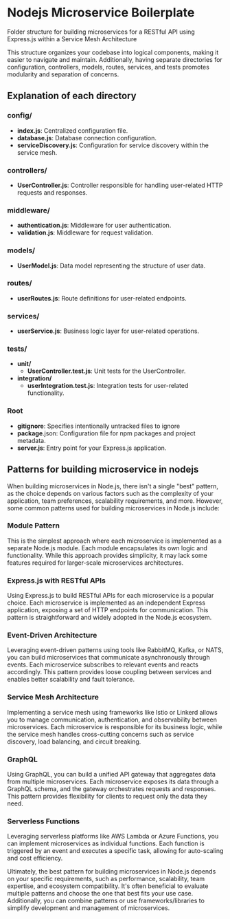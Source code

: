# Nodejs Microservice Boilerplate

Folder structure for building microservices for a RESTful API using Express.js within a Service Mesh Architecture

This structure organizes your codebase into logical components, making it easier to navigate and maintain. Additionally, having separate directories for configuration, controllers, models, routes, services, and tests promotes modularity and separation of concerns.

## Explanation of each directory

### config/

- **index.js**: Centralized configuration file.
- **database.js**: Database connection configuration.
- **serviceDiscovery.js**: Configuration for service discovery within the service mesh.

### controllers/

- **UserController.js**: Controller responsible for handling user-related HTTP requests and responses.

### middleware/

- **authentication.js**: Middleware for user authentication.
- **validation.js**: Middleware for request validation.

### models/

- **UserModel.js**: Data model representing the structure of user data.

### routes/

- **userRoutes.js**: Route definitions for user-related endpoints.

### services/

- **userService.js**: Business logic layer for user-related operations.

### tests/

- **unit/**
  - **UserController.test.js**: Unit tests for the UserController.
- **integration/**
  - **userIntegration.test.js**: Integration tests for user-related functionality.

### Root

- **gitignore**: Specifies intentionally untracked files to ignore
- **package**.json: Configuration file for npm packages and project metadata.
- **server.js**: Entry point for your Express.js application.

## Patterns for building microservice in nodejs

When building microservices in Node.js, there isn't a single "best" pattern, as the choice depends on various factors such as the complexity of your application, team preferences, scalability requirements, and more. However, some common patterns used for building microservices in Node.js include:

### Module Pattern 

This is the simplest approach where each microservice is implemented as a separate Node.js module. Each module encapsulates its own logic and functionality. While this approach provides simplicity, it may lack some features required for larger-scale microservices architectures.

### Express.js with RESTful APIs

Using Express.js to build RESTful APIs for each microservice is a popular choice. Each microservice is implemented as an independent Express application, exposing a set of HTTP endpoints for communication. This pattern is straightforward and widely adopted in the Node.js ecosystem.

### Event-Driven Architecture

Leveraging event-driven patterns using tools like RabbitMQ, Kafka, or NATS, you can build microservices that communicate asynchronously through events. Each microservice subscribes to relevant events and reacts accordingly. This pattern provides loose coupling between services and enables better scalability and fault tolerance.

### Service Mesh Architecture

Implementing a service mesh using frameworks like Istio or Linkerd allows you to manage communication, authentication, and observability between microservices. Each microservice is responsible for its business logic, while the service mesh handles cross-cutting concerns such as service discovery, load balancing, and circuit breaking.

### GraphQL

Using GraphQL, you can build a unified API gateway that aggregates data from multiple microservices. Each microservice exposes its data through a GraphQL schema, and the gateway orchestrates requests and responses. This pattern provides flexibility for clients to request only the data they need.

### Serverless Functions

Leveraging serverless platforms like AWS Lambda or Azure Functions, you can implement microservices as individual functions. Each function is triggered by an event and executes a specific task, allowing for auto-scaling and cost efficiency.

Ultimately, the best pattern for building microservices in Node.js depends on your specific requirements, such as performance, scalability, team expertise, and ecosystem compatibility. It's often beneficial to evaluate multiple patterns and choose the one that best fits your use case. Additionally, you can combine patterns or use frameworks/libraries to simplify development and management of microservices.
